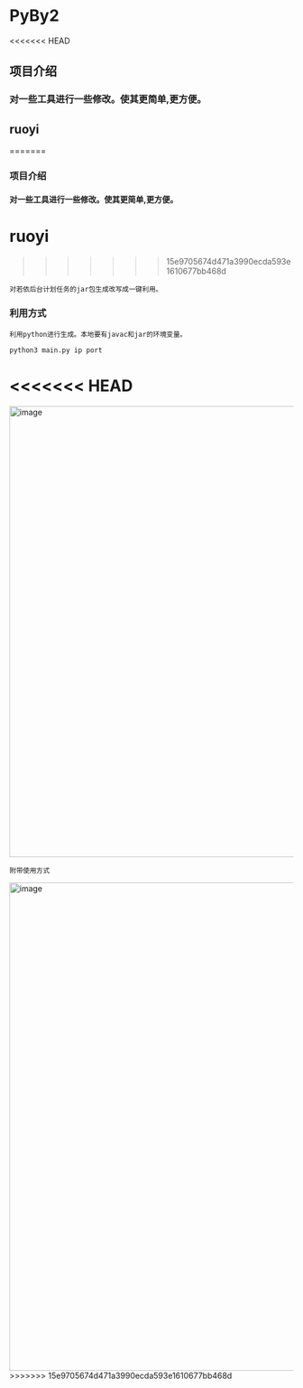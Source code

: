 # PyBy2
<<<<<<< HEAD

## 项目介绍
### 对一些工具进行一些修改。使其更简单,更方便。

## ruoyi
=======
### 项目介绍
#### 对一些工具进行一些修改。使其更简单,更方便。

# ruoyi
>>>>>>> 15e9705674d471a3990ecda593e1610677bb468d
```
对若依后台计划任务的jar包生成改写成一键利用。
```
### 利用方式
```
利用python进行生成。本地要有javac和jar的环境变量。
```
```
python3 main.py ip port
```
<<<<<<< HEAD
=======
<img width="799" alt="image" src="https://user-images.githubusercontent.com/31945727/192205189-7d205e38-3c0e-49e8-959a-ef9ffdaa5fa6.png">

```
附带使用方式
```

<img width="865" alt="image" src="https://user-images.githubusercontent.com/31945727/192205241-dabbcd05-4aa8-4941-a0af-2e20a80b4eeb.png">
>>>>>>> 15e9705674d471a3990ecda593e1610677bb468d

